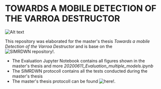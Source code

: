 # TOWARDS A MOBILE DETECTION OF THE VARROA DESTRUCTOR #


![Alt text](/results/__examples/Varrao_yolt2_832.jpg?raw=true "")

This repository was elaborated for the master's thesis *Towards a mobile Detection of the Varroa Destructor* and is base on the ![SIMRDWN repository!](https://github.com/avanetten/simrdwn).

- The Evaluation Jupyter Notebook contains all figures shown in the master's thesis and more *20200611_Evaluation_multiple_models.ipynb*
- The SIMRDWN protocoll contains all the tests conducted during the master's thesis
- The master's thesis protocoll can be found ![here!](https://docs.google.com/spreadsheets/d/1NhlGIajVtLvL9PySZ6wev_GOEyXtCpmQAyen9tnO338/edit?usp=sharing).
